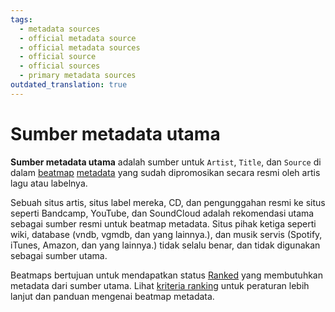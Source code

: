 ```yaml
---
tags:
  - metadata sources
  - official metadata source
  - official metadata sources
  - official source
  - official sources
  - primary metadata sources
outdated_translation: true
---
```


# Sumber metadata utama

**Sumber metadata utama** adalah sumber untuk `Artist`, `Title`, dan `Source` di dalam [beatmap](/wiki/Beatmap) [metadata](/wiki/Client/Beatmap_editor/Song_setup#song-and-map-metadata) yang sudah dipromosikan secara resmi oleh artis lagu atau labelnya.

Sebuah situs artis, situs label mereka, CD, dan pengunggahan resmi ke situs seperti Bandcamp, YouTube, dan SoundCloud adalah rekomendasi utama sebagai sumber resmi untuk beatmap metadata. Situs pihak ketiga seperti wiki, database (vndb, vgmdb, dan yang lainnya.), dan musik servis (Spotify, iTunes, Amazon, dan yang lainnya.) tidak selalu benar, dan tidak digunakan sebagai sumber utama.

Beatmaps bertujuan untuk mendapatkan status [Ranked](/wiki/Beatmap/Category#ranked) yang membutuhkan metadata dari sumber utama. Lihat [kriteria ranking](/wiki/Ranking_criteria#metadata) untuk peraturan lebih lanjut dan panduan mengenai beatmap metadata.
